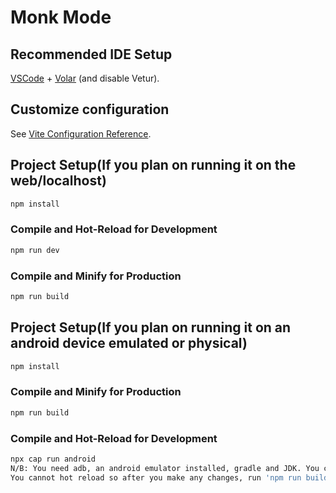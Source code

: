 # Monk Mode

## Recommended IDE Setup

[VSCode](https://code.visualstudio.com/) + [Volar](https://marketplace.visualstudio.com/items?itemName=Vue.volar) (and disable Vetur).

## Customize configuration

See [Vite Configuration Reference](https://vite.dev/config/).

## Project Setup(If you plan on running it on the web/localhost)

```sh
npm install
```

### Compile and Hot-Reload for Development

```sh
npm run dev
```

### Compile and Minify for Production

```sh
npm run build
```

## Project Setup(If you plan on running it on an android device emulated or physical)

```sh
npm install
```

### Compile and Minify for Production

```sh
npm run build
```

### Compile and Hot-Reload for Development

```sh
npx cap run android
N/B: You need adb, an android emulator installed, gradle and JDK. You can also use your phone. Enable USB debugging in developer options
You cannot hot reload so after you make any changes, run 'npm run build' then re-run 'npx cap run android'
```

